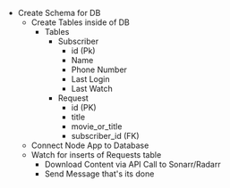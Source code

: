 * Create Schema for DB
  * Create Tables inside of DB
    * Tables
      * Subscriber
        * id (Pk)
        * Name
        * Phone Number
        * Last Login
        * Last Watch
      * Request
        * id (PK)
        * title
        * movie_or_title
        * subscriber_id (FK)
  * Connect Node App to Database
  * Watch for inserts of Requests table
    * Download Content via API Call to Sonarr/Radarr
    * Send Message that's its done
  
  
